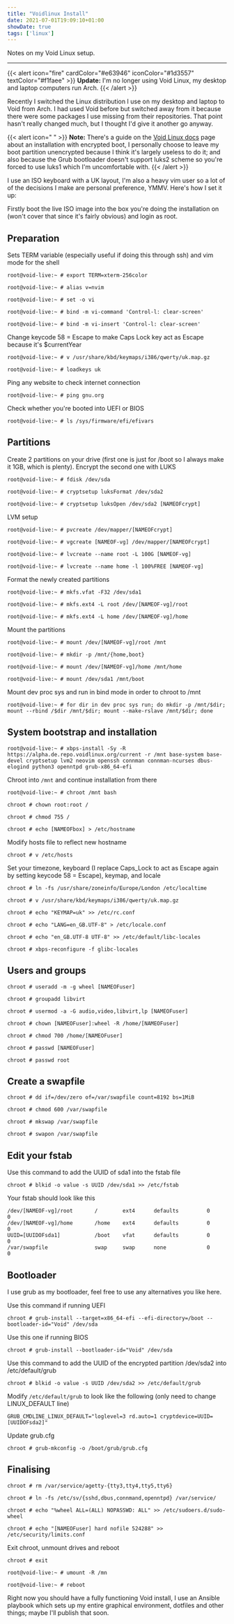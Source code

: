 ```yaml
---
title: "Voidlinux Install"
date: 2021-07-01T19:09:10+01:00
showDate: true
tags: ['linux']
---
```

Notes on my Void Linux setup.
* * *

{{< alert icon="fire" cardColor="#e63946" iconColor="#1d3557" textColor="#f1faee" >}}
**Update:** I'm no longer using Void Linux, my desktop and laptop computers run Arch.
{{< /alert >}}

Recently I switched the Linux distribution I use on my desktop and laptop to Void from Arch. I had used Void before but switched away from it because there were some packages I use missing from their repositories. That point hasn't really changed much, but I thought I'd give it another go anyway.

{{< alert icon=" " >}}
**Note:** There's a guide on the [Void Linux docs](https://docs.voidlinux.org/installation/guides/fde.html) page about an installation with encrypted boot, I personally choose to leave my boot partition unencrypted because I think it's largely useless to do it; and also because the Grub bootloader doesn't support luks2 scheme so you're forced to use luks1 which I'm uncomfortable with.
{{< /alert >}}

I use an ISO keyboard with a UK layout, I'm also a heavy vim user so a lot of of the decisions I make are personal preference, YMMV. Here's how I set it up:

Firstly boot the live ISO image into the box you're doing the installation on (won't cover that since it's fairly obvious) and login as root.

## Preparation

Sets TERM variable (especially useful if doing this through ssh) and vim mode for the shell

```
root@void-live:~ # export TERM=xterm-256color
```

```
root@void-live:~ # alias v=nvim
```

```
root@void-live:~ # set -o vi
```

```
root@void-live:~ # bind -m vi-command 'Control-l: clear-screen'
```

```
root@void-live:~ # bind -m vi-insert 'Control-l: clear-screen'
```

Change keycode 58 = Escape to make Caps Lock key act as Escape because it's $currentYear

```
root@void-live:~ # v /usr/share/kbd/keymaps/i386/qwerty/uk.map.gz
```

```
root@void-live:~ # loadkeys uk
```

Ping any website to check internet connection

```
root@void-live:~ # ping gnu.org
```

Check whether you're booted into UEFI or BIOS

```
root@void-live:~ # ls /sys/firmware/efi/efivars
```

## Partitions

Create 2 partitions on your drive (first one is just for /boot so I always make it 1GB, which is plenty). Encrypt the second one with LUKS

```
root@void-live:~ # fdisk /dev/sda
```

```
root@void-live:~ # cryptsetup luksFormat /dev/sda2
```

```
root@void-live:~ # cryptsetup luksOpen /dev/sda2 [NAMEOFcrypt]
```

LVM setup

```
root@void-live:~ # pvcreate /dev/mapper/[NAMEOFcrypt]
```

```
root@void-live:~ # vgcreate [NAMEOF-vg] /dev/mapper/[NAMEOFcrypt]
```

```
root@void-live:~ # lvcreate --name root -L 100G [NAMEOF-vg]
```

```
root@void-live:~ # lvcreate --name home -l 100%FREE [NAMEOF-vg]
```

Format the newly created partitions

```
root@void-live:~ # mkfs.vfat -F32 /dev/sda1
```

```
root@void-live:~ # mkfs.ext4 -L root /dev/[NAMEOF-vg]/root
```

```
root@void-live:~ # mkfs.ext4 -L home /dev/[NAMEOF-vg]/home
```

Mount the partitions

```
root@void-live:~ # mount /dev/[NAMEOF-vg]/root /mnt
```

```
root@void-live:~ # mkdir -p /mnt/{home,boot}
```

```
root@void-live:~ # mount /dev/[NAMEOF-vg]/home /mnt/home
```

```
root@void-live:~ # mount /dev/sda1 /mnt/boot
```

Mount dev proc sys and run in bind mode in order to chroot to /mnt

```
root@void-live:~ # for dir in dev proc sys run; do mkdir -p /mnt/$dir; mount --rbind /$dir /mnt/$dir; mount --make-rslave /mnt/$dir; done
```

## System bootstrap and installation

```
root@void-live:~ # xbps-install -Sy -R https://alpha.de.repo.voidlinux.org/current -r /mnt base-system base-devel cryptsetup lvm2 neovim openssh connman connman-ncurses dbus-elogind python3 openntpd grub-x86_64-efi
```

Chroot into `/mnt` and continue installation from there

```
root@void-live:~ # chroot /mnt bash
```

```
chroot # chown root:root /
```

```
chroot # chmod 755 /
```

```
chroot # echo [NAMEOFbox] > /etc/hostname
```

Modify hosts file to reflect new hostname

```
chroot # v /etc/hosts
```

Set your timezone, keyboard (I replace Caps_Lock to act as Escape again by setting keycode 58 = Escape), keymap, and locale

```
chroot # ln -fs /usr/share/zoneinfo/Europe/London /etc/localtime
```

```
chroot # v /usr/share/kbd/keymaps/i386/qwerty/uk.map.gz
```

```
chroot # echo "KEYMAP=uk" >> /etc/rc.conf
```

```
chroot # echo "LANG=en_GB.UTF-8" > /etc/locale.conf
```

```
chroot # echo "en_GB.UTF-8 UTF-8" >> /etc/default/libc-locales
```

```
chroot # xbps-reconfigure -f glibc-locales
```

## Users and groups

```
chroot # useradd -m -g wheel [NAMEOFuser]
```

```
chroot # groupadd libvirt
```

```
chroot # usermod -a -G audio,video,libvirt,lp [NAMEOFuser]
```

```
chroot # chown [NAMEOFuser]:wheel -R /home/[NAMEOFuser]
```

```
chroot # chmod 700 /home/[NAMEOFuser]
```

```
chroot # passwd [NAMEOFuser]
```

```
chroot # passwd root
```

## Create a swapfile

```
chroot # dd if=/dev/zero of=/var/swapfile count=8192 bs=1MiB
```

```
chroot # chmod 600 /var/swapfile
```

```
chroot # mkswap /var/swapfile
```

```
chroot # swapon /var/swapfile
```

## Edit your fstab

Use this command to add the UUID of sda1 into the fstab file

```
chroot # blkid -o value -s UUID /dev/sda1 >> /etc/fstab
```

Your fstab should look like this

```
/dev/[NAMEOF-vg]/root       /        ext4      defaults         0       0
/dev/[NAMEOF-vg]/home       /home    ext4      defaults         0       0
UUID=[UUIDOFsda1]           /boot    vfat      defaults         0       0
/var/swapfile               swap     swap      none             0       0
```

## Bootloader

I use grub as my bootloader, feel free to use any alternatives you like here.

Use this command if running UEFI

```
chroot # grub-install --target=x86_64-efi --efi-directory=/boot --bootloader-id="Void" /dev/sda
```

Use this one if running BIOS

```
chroot # grub-install --bootloader-id="Void" /dev/sda
```

Use this command to add the UUID of the encrypted partition /dev/sda2 into /etc/default/grub

```
chroot # blkid -o value -s UUID /dev/sda2 >> /etc/default/grub
```

Modify `/etc/default/grub` to look like the following (only need to change LINUX_DEFAULT line)

```
GRUB_CMDLINE_LINUX_DEFAULT="loglevel=3 rd.auto=1 cryptdevice=UUID=[UUIDOFsda2]"
```

Update grub.cfg

```
chroot # grub-mkconfig -o /boot/grub/grub.cfg
```

## Finalising

```
chroot # rm /var/service/agetty-{tty3,tty4,tty5,tty6}
```

```
chroot # ln -fs /etc/sv/{sshd,dbus,connmand,openntpd} /var/service/
```

```
chroot # echo "%wheel ALL=(ALL) NOPASSWD: ALL" >> /etc/sudoers.d/sudo-wheel
```

```
chroot # echo "[NAMEOFuser] hard nofile 524288" >> /etc/security/limits.conf
```

Exit chroot, unmount drives and reboot

```
chroot # exit
```

```
root@void-live:~ # umount -R /mn
```

```
root@void-live:~ # reboot
```

Right now you should have a fully functioning Void install, I use an Ansible playbook which sets up my entire graphical environment, dotfiles and other things; maybe I'll publish that soon.
